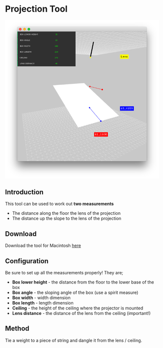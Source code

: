 # Projection Tool

![screenshot](https://github.com/autr/projection-tool/blob/master/screenshot.png)

## Introduction

This tool can be used to work out **two measurements**

* The distance along the floor the lens of the projection
* The distance up the slope to the lens of the projection

## Download

Download the tool for Macintosh [here](https://github.com/autr/projection-tool/raw/master/bin/projection-tool.zip)

## Configuration

Be sure to set up all the measurements properly! They are;

* **Box lower height** - the distance from the floor to the lower base of the box
* **Box angle** - the sloping angle of the box (use a spirit measure)
* **Box width** - width dimension
* **Box length** - length dimension
* **Ceiling** - the height of the ceiling where the projector is mounted
* **Lens distance** - the distance of the lens from the ceiling (important!)

## Method

Tie a weight to a piece of string and dangle it from the lens / ceiling.
